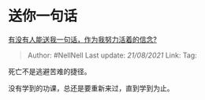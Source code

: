 # 送你一句话
[有没有人能送我一句话，作为我努力活着的信念?](https://www.zhihu.com/question/408484601/answer/1366559044)

> Author: #NellNell
> Last update: *21/08/2021*
> Link:
> Tag:

死亡不是逃避苦难的捷径。

没有学到的功课，总还是要重新来过，直到学到为止。
